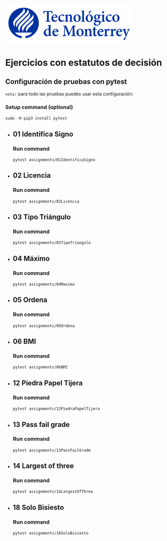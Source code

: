 ![Tec de Monterrey](images/logotecmty.png)
# Ejercicios con estatutos de decisión

## Configuración de pruebas con **pytest**

`nota:` para todo las pruebas puedes usar esta configuración:
### Setup command (optional)
```
sudo -H pip3 install pytest
```

- ## 01 Identifica Signo
    ### Run command
    ```
    pytest assignments/01IdentificaSigno
    ```

- ## 02 Licencia
    ### Run command
    ```
    pytest assignments/02Licencia
    ```

- ## 03 Tipo Triángulo
    ### Run command
    ```
    pytest assignments/03TipoTriangulo
    ```

- ## 04 Máximo
    ### Run command
    ```
    pytest assignments/04Maximo
    ```

- ## 05 Ordena
    ### Run command
    ```
    pytest assignments/05Ordena
    ```

- ## 06 BMI
    ### Run command
    ```
    pytest assignments/06BMI
    ```

- ## 12 Piedra Papel Tijera
    ### Run command
    ```
    pytest assignments/12PiedraPapelTijera
    ```


- ## 13 Pass fail grade
    ### Run command
    ```
    pytest assignments/13PassFailGrade
    ```


- ## 14 Largest of three
    ### Run command
    ```
    pytest assignments/14LargestOfThree
    ```


- ## 18 Solo Bisiesto
    ### Run command
    ```
    pytest assignments/18SoloBisiesto
    ```
